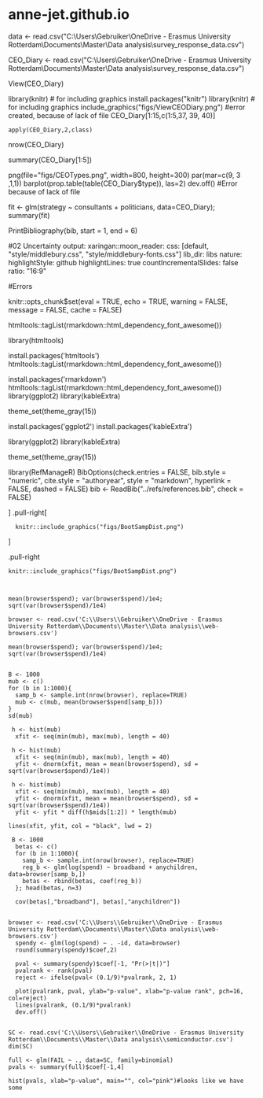 # anne-jet.github.io


data <- read.csv("C:\\Users\\Gebruiker\\OneDrive - Erasmus University Rotterdam\\Documents\\Master\\Data analysis\\survey_response_data.csv")

CEO_Diary <- read.csv("C:\\Users\\Gebruiker\\OneDrive - Erasmus University Rotterdam\\Documents\\Master\\Data analysis\\survey_response_data.csv")

View(CEO_Diary)

library(knitr)        # for including graphics
install.packages("knitr")
library(knitr)        # for including graphics
include_graphics("figs/ViewCEODiary.png")
#error created, because of lack of file
CEO_Diary[1:15,c(1:5,37, 39, 40)] 

```{r}
apply(CEO_Diary,2,class)
```

nrow(CEO_Diary)

summary(CEO_Diary[1:5])

  png(file="figs/CEOTypes.png", width=800, height=300)
  par(mar=c(9, 3 ,1,1))
  barplot(prop.table(table(CEO_Diary$type)), las=2)
  dev.off()
#Error because of lack of file

fit <- glm(strategy ~ consultants + politicians, data=CEO_Diary); summary(fit)

PrintBibliography(bib, start = 1, end = 6)


#02 Uncertainty
output:
  xaringan::moon_reader:
    css: [default, "style/middlebury.css", "style/middlebury-fonts.css"]
    lib_dir: libs
    nature:
      highlightStyle: github
      highlightLines: true
      countIncrementalSlides: false
      ratio: "16:9"
      
#Errors

knitr::opts_chunk$set(eval = TRUE,
               echo = TRUE,
               warning = FALSE,
               message = FALSE,
               cache = FALSE)
               
htmltools::tagList(rmarkdown::html_dependency_font_awesome())

library(htmltools)

install.packages('htmltools')
htmltools::tagList(rmarkdown::html_dependency_font_awesome())

install.packages('rmarkdown')
htmltools::tagList(rmarkdown::html_dependency_font_awesome())
library(ggplot2)
library(kableExtra)

theme_set(theme_gray(15))

install.packages('ggplot2')
install.packages('kableExtra')

library(ggplot2)
library(kableExtra)

theme_set(theme_gray(15))

library(RefManageR)
BibOptions(check.entries = FALSE, 
           bib.style = "numeric", 
           cite.style = "authoryear", 
           style = "markdown",
           hyperlink = FALSE, 
           dashed = FALSE)
bib <- ReadBib("../refs/references.bib", check = FALSE)

]
.pull-right[
```{r, echo=FALSE, out.width="100%"}
  knitr::include_graphics("figs/BootSampDist.png")
```
]

.pull-right
```{r, echo=FALSE, out.width="100%"}
knitr::include_graphics("figs/BootSampDist.png")



mean(browser$spend); var(browser$spend)/1e4; sqrt(var(browser$spend)/1e4)

browser <- read.csv('C:\\Users\\Gebruiker\\OneDrive - Erasmus University Rotterdam\\Documents\\Master\\Data analysis\\web-browsers.csv')

mean(browser$spend); var(browser$spend)/1e4; sqrt(var(browser$spend)/1e4)


B <- 1000
mub <- c()
for (b in 1:1000){
  samp_b <- sample.int(nrow(browser), replace=TRUE)
  mub <- c(mub, mean(browser$spend[samp_b]))
}
sd(mub)
  
 h <- hist(mub)
  xfit <- seq(min(mub), max(mub), length = 40) 
  
 h <- hist(mub)
  xfit <- seq(min(mub), max(mub), length = 40)
  yfit <- dnorm(xfit, mean = mean(browser$spend), sd = sqrt(var(browser$spend)/1e4))

 h <- hist(mub)
  xfit <- seq(min(mub), max(mub), length = 40) 
  yfit <- dnorm(xfit, mean = mean(browser$spend), sd = sqrt(var(browser$spend)/1e4)) 
  yfit <- yfit * diff(h$mids[1:2]) * length(mub) 
  
lines(xfit, yfit, col = "black", lwd = 2)

 B <- 1000
  betas <- c()
  for (b in 1:1000){
    samp_b <- sample.int(nrow(browser), replace=TRUE)
    reg_b <- glm(log(spend) ~ broadband + anychildren, data=browser[samp_b,])
    betas <- rbind(betas, coef(reg_b))
  }; head(betas, n=3)
  
  cov(betas[,"broadband"], betas[,"anychildren"])


browser <- read.csv('C:\\Users\\Gebruiker\\OneDrive - Erasmus University Rotterdam\\Documents\\Master\\Data analysis\\web-browsers.csv')
  spendy <- glm(log(spend) ~ . -id, data=browser)
  round(summary(spendy)$coef,2)
  
  pval <- summary(spendy)$coef[-1, "Pr(>|t|)"]
  pvalrank <- rank(pval)
  reject <- ifelse(pval< (0.1/9)*pvalrank, 2, 1) 

  plot(pvalrank, pval, ylab="p-value", xlab="p-value rank", pch=16, col=reject)
  lines(pvalrank, (0.1/9)*pvalrank)
  dev.off()
  
  
SC <- read.csv('C:\\Users\\Gebruiker\\OneDrive - Erasmus University Rotterdam\\Documents\\Master\\Data analysis\\semiconductor.csv')
dim(SC)

full <- glm(FAIL ~ ., data=SC, family=binomial)
pvals <- summary(full)$coef[-1,4]

hist(pvals, xlab="p-value", main="", col="pink")#looks like we have some 

